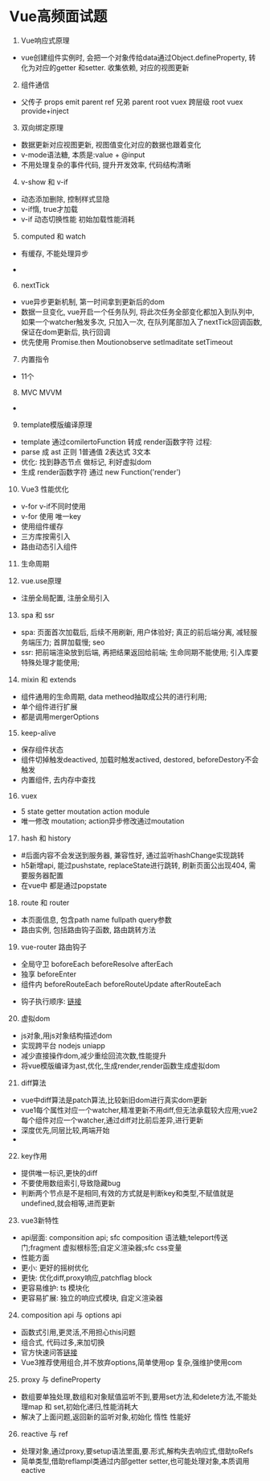 # Vue高频面试题
01. Vue响应式原理
* vue创建组件实例时, 会把一个对象传给data通过Object.defineProperty, 转化为对应的getter 和setter. 收集依赖, 对应的视图更新
02. 组件通信
* 父传子 props emit parent ref 兄弟 parent root vuex 跨层级 root vuex provide+inject
03. 双向绑定原理
* 数据更新对应视图更新, 视图值变化对应的数据也跟着变化
* v-mode语法糖, 本质是:value + @input
* 不用处理复杂的事件代码, 提升开发效率, 代码结构清晰
04. v-show 和 v-if
* 动态添加删除, 控制样式显隐
* v-if惰, true才加载
* v-if 动态切换性能 初始加载性能消耗
05. computed 和 watch
* 有缓存, 不能处理异步
- 
06. nextTick
* vue异步更新机制, 第一时间拿到更新后的dom
* 数据一旦变化, vue开启一个任务队列, 将此次任务全部变化都加入到队列中, 如果一个watcher触发多次, 只加入一次, 在队列尾部加入了nextTick回调函数, 保证在dom更新后, 执行回调
* 优先使用 Promise.then Moutionobserve setImaditate setTimeout
07. 内置指令
* 11个 
08. MVC MVVM
- 
09. template模版编译原理
* template 通过comilertoFunction 转成 render函数字符 过程:
* parse 成 ast 正则 1普通值 2表达式 3文本
* 优化: 找到静态节点 做标记, 利好虚拟dom
* 生成 render函数字符 通过 new Function('render')
10. Vue3 性能优化
* v-for v-if不同时使用
* v-for 使用 唯一key
* 使用组件缓存
* 三方库按需引入
* 路由动态引入组件
11. 生命周期

12. vue.use原理
* 注册全局配置, 注册全局引入
13. spa 和 ssr
* spa: 页面首次加载后, 后续不用刷新, 用户体验好; 真正的前后端分离, 减轻服务端压力; 首屏加载慢; seo
* ssr: 把前端渲染放到后端, 再把结果返回给前端; 生命同期不能使用; 引入库要特殊处理才能使用; 
14. mixin 和 extends
* 组件通用的生命周期, data metheod抽取成公共的进行利用; 
* 单个组件进行扩展
* 都是调用mergerOptions

15. keep-alive
* 保存组件状态
* 组件切掉触发deactived, 加载时触发actived, destored, beforeDestory不会触发
* 内置组件, 去内存中查找
16. vuex
* 5 state getter moutation action module
* 唯一修改 moutation; action异步修改通过moutation
17. hash 和 history
* \#后面内容不会发送到服务器, 兼容性好, 通过监听hashChange实现跳转
* h5新增api, 能过pushstate, replaceState进行跳转, 刷新页面公出现404, 需要服务器配置
* 在vue中 都是通过popstate
18. route 和 router
* 本页面信息, 包含path name fullpath query参数
* 路由实例, 包括路由钩子函数, 路由跳转方法
19. vue-router 路由钩子
* 全局守卫 boforeEach beforeResolve afterEach
* 独享 beforeEnter
* 组件内 beforeRouteEach beforeRouteUpdate afterRouteEach
- 钩子执行顺序: [链接](https://router.vuejs.org/zh/guide/advanced/navigation-guards.html#%E5%AE%8C%E6%95%B4%E7%9A%84%E5%AF%BC%E8%88%AA%E8%A7%A3%E6%9E%90%E6%B5%81%E7%A8%8B)
20. 虚拟dom
- js对象,用js对象结构描述dom
- 实现跨平台 nodejs uniapp
- 减少直接操作dom,减少重绘回流次数,性能提升
- 将vue模版编译为ast,优化,生成render,render函数生成虚拟dom
21. diff算法
- vue中diff算法是patch算法,比较新旧dom进行真实dom更新
- vue1每个属性对应一个watcher,精准更新不用diff,但无法承载较大应用;vue2每个组件对应一个watcher,通过diff对比前后差异,进行更新
- 深度优先,同层比较,两端开始
- 
22. key作用
- 提供唯一标识,更快的diff
- 不要使用数组索引,导致隐藏bug
- 判断两个节点是不是相同,有效的方式就是判断key和类型,不赋值就是undefined,就会相等,进而更新
23. vue3新特性
- api层面: componsition api; sfc composition 语法糖;teleport传送门;fragment 虚拟根标签;自定义渲染器;sfc css变量
- 性能方面
- 更小: 更好的摇树优化
- 更快: 优化diff,proxy响应,patchflag block
- 更容易维护: ts 模块化
- 更容易扩展: 独立的响应式模块, 自定义渲染器
24. composition api 与 options api
- 函数式引用,更灵活,不用担心this问题
- 组合式, 代码过多,来加切换
- 官方快速问答[链接](https://cn.vuejs.org/guide/extras/composition-api-faq.html)
- Vue3推荐使用组合,并不放弃options,简单使用op 复杂,强维护使用com
25. proxy 与 defineProperty
- 数组要单独处理,数组和对象赋值监听不到,要用set方法,和delete方法,不能处理map 和 set,初始化递归,性能消耗大
- 解决了上面问题,返回新的监听对象,初始化 惰性 性能好
26. reactive 与 ref
- 处理对象,通过proxy,要setup语法里面,要.形式,解构失去响应式,借助toRefs
- 简单类型,借助reflampl类通过内部getter setter,也可能处理对象,本质调用eactive
